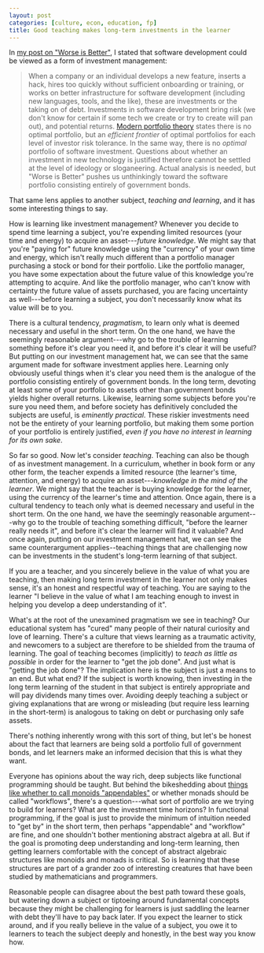 ```yaml
---
layout: post
categories: [culture, econ, education, fp]
title: Good teaching makes long-term investments in the learner
---
```


In [my post on "Worse is Better"](/2014-10-13/worseisworse), I stated that software development could be viewed as a form of investment management:

> When a company or an individual develops a new feature, inserts a hack, hires too quickly without sufficient onboarding or training, or works on better infrastructure for software development (including new languages, tools, and the like), these are investments or the taking on of debt. Investments in software development bring risk (we don't know for certain if some tech we create or try to create will pan out), and potential returns. [Modern portfolio theory](http://en.wikipedia.org/wiki/Modern_portfolio_theory) states there is no optimal portfolio, but an _efficient frontier_ of optimal portfolios for each level of investor risk tolerance. In the same way, there is no *optimal* portfolio of software investment. Questions about whether an investment in new technology is justified therefore cannot be settled at the level of ideology or sloganeering. Actual analysis is needed, but "Worse is Better" pushes us unthinkingly toward the software portfolio consisting entirely of government bonds.

That same lens applies to another subject, _teaching and learning_, and it has some interesting things to say.

How is learning like investment management? Whenever you decide to spend time learning a subject, you're expending limited resources (your time and energy) to acquire an asset---_future knowledge_. We might say that you're "paying for" future knowledge using the "currency" of your own time and energy, which isn't really much different than a portfolio manager purchasing a stock or bond for their portfolio. Like the portfolio manager, you have some expectation about the future value of this knowledge you're attempting to acquire. And like the portfolio manager, who can't know with certainty the future value of assets purchased, you are facing uncertainty as well---before learning a subject, you don't necessarily know what its value will be to you.

There is a cultural tendency, _pragmatism_, to learn only what is deemed necessary and useful in the short term. On the one hand, we have the seemingly reasonable argument---why go to the trouble of learning something before it's clear you need it, and before it's clear it will be useful? But putting on our investment management hat, we can see that the same argument made for software investment applies here. Learning only obviously useful things when it's clear you need them is the analogue of the portfolio consisting entirely of government bonds. In the long term, devoting at least some of your portfolio to assets other than government bonds yields higher overall returns. Likewise, learning some subjects before you're sure you need them, and before society has definitively concluded the subjects are useful, is _eminently practical_. These riskier investments need not be the entirety of your learning portfolio, but making them some portion of your portfolio is entirely justified, _even if you have no interest in learning for its own sake_.

So far so good. Now let's consider _teaching_. Teaching can also be though of as investment management. In a curriculum, whether in book form or any other form, the teacher expends a limited resource (the learner's time, attention, and energy) to acquire an asset---_knowledge in the mind of the learner_. We might say that the teacher is buying knowledge for the learner, using the currency of the learner's time and attention. Once again, there is a cultural tendency to teach only what is deemed necessary and useful in the short term. On the one hand, we have the seemingly reasonable argument---why go to the trouble of teaching something difficult, "before the learner really needs it", and before it's clear the learner will find it valuable? And once again, putting on our investment management hat, we can see the same counterargument applies--teaching things that are challenging now can be investments in the student's long-term learning of that subject.

If you are a teacher, and you sincerely believe in the value of what you are teaching, then making long term investment in the learner not only makes sense, it's an honest and respectful way of teaching. You are saying to the learner "I believe in the value of what I am teaching enough to invest in helping you develop a deep understanding of it".

What's at the root of the unexamined pragmatism we see in teaching? Our educational system has "cured" many people of their natural curiosity and love of learning. There's a culture that views learning as a traumatic activity, and newcomers to a subject are therefore to be shielded from the trauma of learning. The goal of teaching becomes (implicitly) to _teach as little as possible_ in order for the learner to "get the job done". And just what is "getting the job done"? The implication here is the subject is just a means to an end. But what end? If the subject is worth knowing, then investing in the long term learning of the student in that subject is entirely appropriate and will pay dividends many times over. Avoiding deeply teaching a subject or giving explanations that are wrong or misleading (but require less learning in the short-term) is analogous to taking on debt or purchasing only safe assets. 

There's nothing inherently wrong with this sort of thing, but let's be honest about the fact that learners are being sold a portfolio full of government bonds, and let learners make an informed decision that this is what they want.

Everyone has opinions about the way rich, deep subjects like functional programming should be taught. But behind the bikeshedding about [things like whether to call monoids "appendables"](http://www.haskell.org/pipermail/haskell-cafe/2009-January/053539.html) or whether monads should be called "workflows", there's a question---what sort of portfolio are we trying to build for learners? What are the investment time horizons? In functional programming, if the goal is just to provide the minimum of intuition needed to "get by" in the short term, then perhaps "appendable" and "workflow" are fine, and one shouldn't bother mentioning abstract algebra at all. But if the goal is promoting deep understanding and long-term learning, then getting learners comfortable with the concept of abstract algebraic structures like monoids and monads is critical. So is learning that these structures are part of a grander zoo of interesting creatures that have been studied by mathematicians and programmers.

Reasonable people can disagree about the best path toward these goals, but watering down a subject or tiptoeing around fundamental concepts because they might be challenging for learners is just saddling the learner with debt they'll have to pay back later. If you expect the learner to stick around, and if you really believe in the value of a subject, you owe it to learners to teach the subject deeply and honestly, in the best way you know how.
